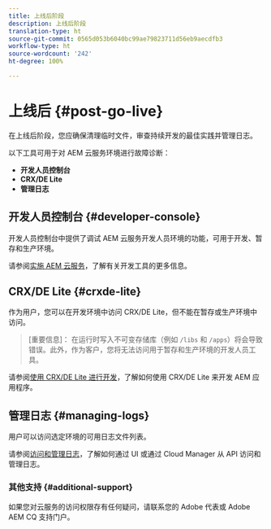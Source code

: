 ```yaml
---
title: 上线后阶段
description: 上线后阶段
translation-type: ht
source-git-commit: 0565d053b6040bc99ae79823711d56eb9aecdfb3
workflow-type: ht
source-wordcount: '242'
ht-degree: 100%

---
```



# 上线后 {#post-go-live}

在上线后阶段，您应确保清理临时文件，审查持续开发的最佳实践并管理日志。

以下工具可用于对 AEM 云服务环境进行故障诊断：

* **开发人员控制台**
* **CRX/DE Lite**
* **管理日志**


## 开发人员控制台 {#developer-console}

开发人员控制台中提供了调试 AEM 云服务开发人员环境的功能，可用于开发、暂存和生产环境。

请参阅[实施 AEM 云服务](https://docs.adobe.com/content/help/zh-Hans/experience-manager-cloud-service/implementing/developing/development-guidelines.html#aem-as-a-cloud-service-development-tools)，了解有关开发工具的更多信息。

## CRX/DE Lite {#crxde-lite}

作为用户，您可以在开发环境中访问 CRX/DE Lite，但不能在暂存或生产环境中访问。

>[重要信息]：
>在运行时写入不可变存储库（例如 `/libs` 和 `/apps`）将会导致错误。此外，作为客户，您将无法访问用于暂存和生产环境的开发人员工具。

请参阅[使用 CRX/DE Lite 进行开发](https://docs.adobe.com/help/zh-Hans/experience-manager-65/developing/devtools/developing-with-crxde-lite.html)，了解如何使用 CRX/DE Lite 来开发 AEM 应用程序。

## 管理日志 {#managing-logs}

用户可以访问选定环境的可用日志文件列表。

请参阅[访问和管理日志](https://docs.adobe.com/content/help/zh-Hans/experience-manager-cloud-service/implementing/using-cloud-manager/manage-logs.html)，了解如何通过 UI 或通过 Cloud Manager 从 API 访问和管理日志。

### 其他支持 {#additional-support}

如果您对云服务的访问权限存有任何疑问，请联系您的 Adobe 代表或 Adobe AEM CQ 支持门户。
